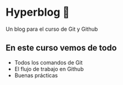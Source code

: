 # Hyperblog 💚
Un blog para el curso de Git y Github

## En este curso vemos de todo
* Todos los comandos de Git
* El flujo de trabajo en Github
* Buenas prácticas